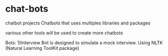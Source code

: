 # chat-bots
chatbot projects
Chatbots that uses multiples libraries and packages

various other tools will be used to create more chatbots

Bots:
1)Interview Bot is designed to simulate a mock interview.
Using NLTK (Natural Learning ToolKit package)


